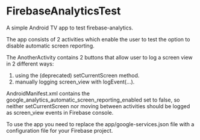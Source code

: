# FirebaseAnalyticsTest
A simple Android TV app to test firebase-analytics.

The app consists of 2 activities which enable the user
to test the option to disable automatic screen reporting.

The AnotherActivity contains 2 buttons
that allow user to log a screen view in 2 different ways:
1. using the (deprecated) setCurrentScreen method.
2. manually logging screen_view with logEvent(...).

AndroidManifest.xml contains the
google_analytics_automatic_screen_reporting_enabled
set to false, so neither setCurrentScreen nor moving between activities
should be logged as screen_view events in Firebase console.

To use the app you need to replace the app/google-services.json file
with a configuration file for your Firebase project.

